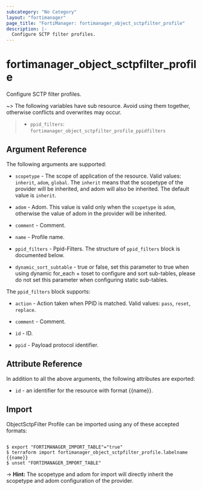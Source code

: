 ```yaml
---
subcategory: "No Category"
layout: "fortimanager"
page_title: "FortiManager: fortimanager_object_sctpfilter_profile"
description: |-
  Configure SCTP filter profiles.
---
```


# fortimanager_object_sctpfilter_profile
Configure SCTP filter profiles.

~> The following variables have sub resource. Avoid using them together, otherwise conflicts and overwrites may occur.
>- `ppid_filters`: `fortimanager_object_sctpfilter_profile_ppidfilters`



## Argument Reference


The following arguments are supported:

* `scopetype` - The scope of application of the resource. Valid values: `inherit`, `adom`, `global`. The `inherit` means that the scopetype of the provider will be inherited, and adom will also be inherited. The default value is `inherit`.
* `adom` - Adom. This value is valid only when the `scopetype` is `adom`, otherwise the value of adom in the provider will be inherited.

* `comment` - Comment.
* `name` - Profile name.
* `ppid_filters` - Ppid-Filters. The structure of `ppid_filters` block is documented below.
* `dynamic_sort_subtable` - true or false, set this parameter to true when using dynamic for_each + toset to configure and sort sub-tables, please do not set this parameter when configuring static sub-tables.

The `ppid_filters` block supports:

* `action` - Action taken when PPID is matched. Valid values: `pass`, `reset`, `replace`.

* `comment` - Comment.
* `id` - ID.
* `ppid` - Payload protocol identifier.


## Attribute Reference

In addition to all the above arguments, the following attributes are exported:
* `id` - an identifier for the resource with format {{name}}.

## Import

ObjectSctpFilter Profile can be imported using any of these accepted formats:
```

$ export "FORTIMANAGER_IMPORT_TABLE"="true"
$ terraform import fortimanager_object_sctpfilter_profile.labelname {{name}}
$ unset "FORTIMANAGER_IMPORT_TABLE"
```
-> **Hint:** The scopetype and adom for import will directly inherit the scopetype and adom configuration of the provider.
